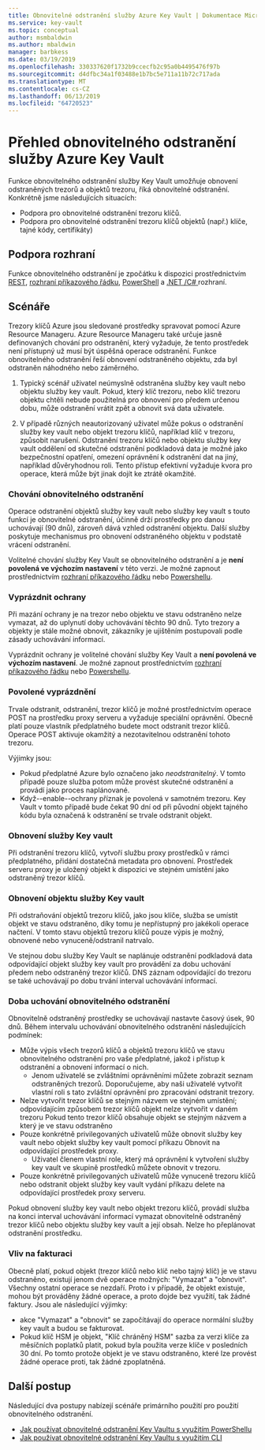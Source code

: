 ```yaml
---
title: Obnovitelné odstranění služby Azure Key Vault | Dokumentace Microsoftu
ms.service: key-vault
ms.topic: conceptual
author: msmbaldwin
ms.author: mbaldwin
manager: barbkess
ms.date: 03/19/2019
ms.openlocfilehash: 330337620f1732b9ccecfb2c95a0b4495476f97b
ms.sourcegitcommit: d4dfbc34a1f03488e1b7bc5e711a11b72c717ada
ms.translationtype: MT
ms.contentlocale: cs-CZ
ms.lasthandoff: 06/13/2019
ms.locfileid: "64720523"
---
```

# <a name="azure-key-vault-soft-delete-overview"></a>Přehled obnovitelného odstranění služby Azure Key Vault

Funkce obnovitelného odstranění služby Key Vault umožňuje obnovení odstraněných trezorů a objektů trezoru, říká obnovitelné odstranění. Konkrétně jsme následujících situacích:

- Podpora pro obnovitelné odstranění trezoru klíčů.
- Podpora pro obnovitelné odstranění trezoru klíčů objektů (např.) klíče, tajné kódy, certifikáty)

## <a name="supporting-interfaces"></a>Podpora rozhraní

Funkce obnovitelného odstranění je zpočátku k dispozici prostřednictvím [REST](/rest/api/keyvault/), [rozhraní příkazového řádku](key-vault-soft-delete-cli.md), [PowerShell](key-vault-soft-delete-powershell.md) a [.NET /C# ](/dotnet/api/microsoft.azure.keyvault?view=azure-dotnet) rozhraní.

## <a name="scenarios"></a>Scénáře

Trezory klíčů Azure jsou sledované prostředky spravovat pomocí Azure Resource Manageru. Azure Resource Manageru také určuje jasně definovaných chování pro odstranění, který vyžaduje, že tento prostředek není přístupný už musí být úspěšná operace odstranění. Funkce obnovitelného odstranění řeší obnovení odstraněného objektu, zda byl odstraněn náhodného nebo záměrného.

1. Typický scénář uživatel neúmyslně odstraněna služby key vault nebo objektu služby key vault. Pokud, který klíč trezoru, nebo klíč trezoru objektu chtěli nebude použitelná pro obnovení pro předem určenou dobu, může odstranění vrátit zpět a obnovit svá data uživatele.

2. V případě různých neautorizovaný uživatel může pokus o odstranění služby key vault nebo objekt trezoru klíčů, například klíč v trezoru, způsobit narušení. Odstranění trezoru klíčů nebo objektu služby key vault oddělení od skutečné odstranění podkladová data je možné jako bezpečnostní opatření, omezení oprávnění k odstranění dat na jiný, například důvěryhodnou roli. Tento přístup efektivní vyžaduje kvora pro operace, která může být jinak dojít ke ztrátě okamžité.

### <a name="soft-delete-behavior"></a>Chování obnovitelného odstranění

Operace odstranění objektů služby key vault nebo služby key vault s touto funkcí je obnovitelné odstranění, účinně drží prostředky pro danou uchovávají (90 dnů), zároveň dává vzhled odstranění objektu. Další služby poskytuje mechanismus pro obnovení odstraněného objektu v podstatě vrácení odstranění. 

Volitelné chování služby Key Vault se obnovitelného odstranění a je **není povolená ve výchozím nastavení** v této verzi. Je možné zapnout prostřednictvím [rozhraní příkazového řádku](key-vault-soft-delete-cli.md) nebo [Powershellu](key-vault-soft-delete-powershell.md).

### <a name="purge-protection"></a>Vyprázdnit ochrany 

Při mazání ochrany je na trezor nebo objektu ve stavu odstraněno nelze vymazat, až do uplynutí doby uchovávání těchto 90 dnů. Tyto trezory a objekty je stále možné obnovit, zákazníky je ujištěním postupovali podle zásady uchovávání informací. 

Vyprázdnit ochrany je volitelné chování služby Key Vault a **není povolená ve výchozím nastavení**. Je možné zapnout prostřednictvím [rozhraní příkazového řádku](key-vault-soft-delete-cli.md#enabling-purge-protection) nebo [Powershellu](key-vault-soft-delete-powershell.md#enabling-purge-protection).

### <a name="permitted-purge"></a>Povolené vyprázdnění

Trvale odstranit, odstranění, trezor klíčů je možné prostřednictvím operace POST na prostředku proxy serveru a vyžaduje speciální oprávnění. Obecně platí pouze vlastník předplatného budete moct odstranit trezor klíčů. Operace POST aktivuje okamžitý a nezotavitelnou odstranění tohoto trezoru. 

Výjimky jsou:
- Pokud předplatné Azure bylo označeno jako *neodstranitelný*. V tomto případě pouze služba potom může provést skutečné odstranění a provádí jako proces naplánované. 
- Když--enable--ochrany příznak je povolená v samotném trezoru. Key Vault v tomto případě bude čekat 90 dní od při původní objekt tajného kódu byla označená k odstranění se trvale odstranit objekt.

### <a name="key-vault-recovery"></a>Obnovení služby Key vault

Při odstranění trezoru klíčů, vytvoří službu proxy prostředků v rámci předplatného, přidání dostatečná metadata pro obnovení. Prostředek serveru proxy je uložený objekt k dispozici ve stejném umístění jako odstraněný trezor klíčů. 

### <a name="key-vault-object-recovery"></a>Obnovení objektu služby Key vault

Při odstraňování objektů trezoru klíčů, jako jsou klíče, služba se umístit objekt ve stavu odstraněno, díky tomu je nepřístupný pro jakékoli operace načtení. V tomto stavu objektů trezoru klíčů pouze výpis je možný, obnovené nebo vynuceně/odstranil natrvalo. 

Ve stejnou dobu služby Key Vault se naplánuje odstranění podkladová data odpovídající objekt služby key vault pro provádění za dobu uchování předem nebo odstraněný trezor klíčů. DNS záznam odpovídající do trezoru se také uchovávají po dobu trvání interval uchovávání informací.

### <a name="soft-delete-retention-period"></a>Doba uchování obnovitelného odstranění

Obnovitelně odstraněný prostředky se uchovávají nastavte časový úsek, 90 dnů. Během intervalu uchovávání obnovitelného odstranění následujících podmínek:

- Může výpis všech trezorů klíčů a objektů trezoru klíčů ve stavu obnovitelného odstranění pro vaše předplatné, jakož i přístup k odstranění a obnovení informací o nich.
    - Jenom uživatelé se zvláštními oprávněními můžete zobrazit seznam odstraněných trezorů. Doporučujeme, aby naši uživatelé vytvořit vlastní roli s tato zvláštní oprávnění pro zpracování odstranit trezory.
- Nelze vytvořit trezor klíčů se stejným názvem ve stejném umístění; odpovídajícím způsobem trezor klíčů objekt nelze vytvořit v daném trezoru Pokud tento trezor klíčů obsahuje objekt se stejným názvem a který je ve stavu odstraněno 
- Pouze konkrétně privilegovaných uživatelů může obnovit služby key vault nebo objekt služby key vault pomocí příkazu Obnovit na odpovídající prostředek proxy.
    - Uživatel členem vlastní role, který má oprávnění k vytvoření služby key vault ve skupině prostředků můžete obnovit v trezoru.
- Pouze konkrétně privilegovaných uživatelů může vynuceně trezoru klíčů nebo odstranit objekt služby key vault vydání příkazu delete na odpovídající prostředek proxy serveru.

Pokud obnovení služby key vault nebo objekt trezoru klíčů, provádí služba na konci interval uchovávání informací vymazat obnovitelně odstraněný trezor klíčů nebo objektu služby key vault a její obsah. Nelze ho přeplánovat odstranění prostředku.

### <a name="billing-implications"></a>Vliv na fakturaci

Obecně platí, pokud objekt (trezor klíčů nebo klíč nebo tajný klíč) je ve stavu odstraněno, existují jenom dvě operace možných: "Vymazat" a "obnovit". Všechny ostatní operace se nezdaří. Proto i v případě, že objekt existuje, mohou být prováděny žádné operace, a proto dojde bez využití, tak žádné faktury. Jsou ale následující výjimky:

- akce "Vymazat" a "obnovit" se započítávají do operace normální služby key vault a budou se fakturovat.
- Pokud klíč HSM je objekt, "Klíč chráněný HSM" sazba za verzi klíče za měsíčních poplatků platit, pokud byla použita verze klíče v posledních 30 dní. Po tomto protože objekt je ve stavu odstraněno, které lze provést žádné operace proti, tak žádné zpoplatněná.

## <a name="next-steps"></a>Další postup

Následující dva postupy nabízejí scénáře primárního použití pro použití obnovitelného odstranění.

- [Jak používat obnovitelné odstranění Key Vaultu s využitím PowerShellu](key-vault-soft-delete-powershell.md) 
- [Jak používat obnovitelné odstranění Key Vaultu s využitím CLI](key-vault-soft-delete-cli.md)

